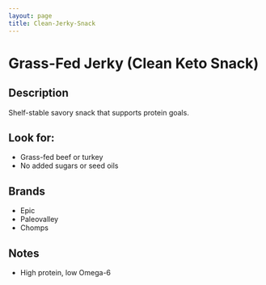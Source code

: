 ```yaml
---
layout: page
title: Clean-Jerky-Snack
---
```


# Grass-Fed Jerky (Clean Keto Snack)

## Description
Shelf-stable savory snack that supports protein goals.

## Look for:
- Grass-fed beef or turkey
- No added sugars or seed oils

## Brands
- Epic
- Paleovalley
- Chomps

## Notes
- High protein, low Omega-6
